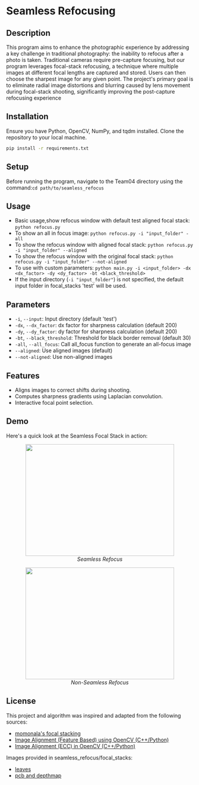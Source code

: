 # Seamless Refocusing

## Description
This program aims to enhance the photographic experience by addressing a key challenge in traditional photography: the inability to refocus after a photo is taken. Traditional cameras require pre-capture focusing, but our program leverages focal-stack refocusing, a technique where multiple images at different focal lengths are captured and stored. Users can then choose the sharpest image for any given point. The project's primary goal is to eliminate radial image distortions and blurring caused by lens movement during focal-stack shooting, significantly improving the post-capture refocusing experience

## Installation
Ensure you have Python, OpenCV, NumPy, and tqdm installed. Clone the repository to your local machine.
```bash
pip install -r requirements.txt
```
## Setup
Before running the program, navigate to the Team04 directory using the command:`cd path/to/seamless_refocus`

## Usage
- Basic usage,show refocus window with default test aligned focal stack: `python refocus.py`
- To show an all in focus image: `python refocus.py -i "input_folder" -all`
- To show the refocus window with aligned focal stack: `python refocus.py -i "input_folder" --aligned`
- To show the refocus window with the original focal stack: `python refocus.py -i "input_folder" --not-aligned`
- To use with custom parameters: `python main.py -i <input_folder> -dx <dx_factor> -dy <dy_factor> -bt <black_threshold>`
- If the input directory (`-i "input_folder"`) is not specified, the default input folder in focal_stacks 'test' will be used.

## Parameters
- `-i`, `--input`: Input directory (default 'test')
- `-dx`, `--dx_factor`: dx factor for sharpness calculation (default 200)
- `-dy`, `--dy_factor`: dy factor for sharpness calculation (default 200)
- `-bt`, `--black_threshold`: Threshold for black border removal (default 30)
- `-all`, `--all_focus`: Call all_focus function to generate an all-focus image
- `--aligned`: Use aligned images (default)
- `--not-aligned`: Use non-aligned images

## Features
- Aligns images to correct shifts during shooting.
- Computes sharpness gradients using Laplacian convolution.
- Interactive focal point selection.
## Demo
Here's a quick look at the Seamless Focal Stack in action:
<p align="center">
  <img src="https://github.com/hao1219/Seamless-Refocusing/blob/main/demo/aligned.gif" width="400" height="300" />
  <br>
  <em>Seamless Refocus</em>
</p>
<p align="center">
  <img src="https://github.com/hao1219/Seamless-Refocusing/blob/main/demo/not_aligned.gif" width="400" height="300" />
  <br>
  <em>Non-Seamless Refocus</em>
</p>


## License
This project and algorithm was inspired and adapted from the following sources:

- [momonala's focal stacking](https://github.com/momonala/focus-stack/tree/master)
- [Image Alignment (Feature Based) using OpenCV (C++/Python)](https://learnopencv.com/image-alignment-feature-based-using-opencv-c-python/)
- [Image Alignment (ECC) in OpenCV (C++/Python)](https://learnopencv.com/image-alignment-ecc-in-opencv-c-python/)
  
Images provided in seamless_refocus/focal_stacks:
- [leaves](https://github.com/hosseinjavidnia/Depth-Focal-Stack/tree/master/Data)
- [pcb and depthmap](https://github.com/PetteriAimonen/focus-stack/tree/master/examples)

